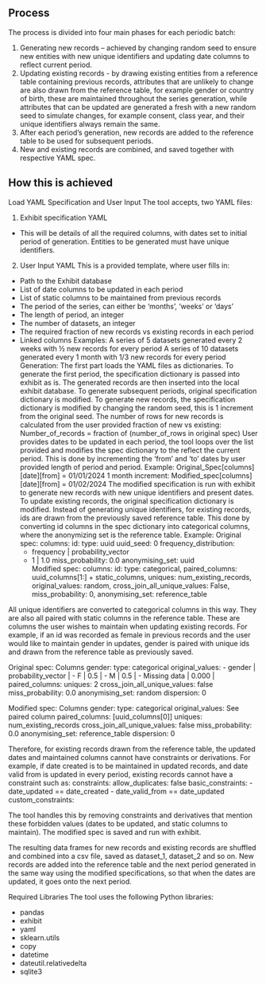 ## Process
The process is divided into four main phases for each periodic batch:
1. Generating new records – achieved by changing random seed to ensure new entities with new unique identifiers and updating date columns to reflect current period. 
2. Updating existing records - by drawing existing entities from a reference table containing previous records, attributes that are unlikely to change are also drawn from the reference table, for example gender or country of birth, these are maintained throughout the series generation, while attributes that can be updated are generated a fresh with a new random seed to simulate changes, for example consent, class year, and their unique identifiers always remain the same.
3. After each period’s generation, new records are added to the reference table to be used for subsequent periods.
4. New and existing records are combined, and saved together with respective YAML spec. 
## How this is achieved
Load YAML Specification and User Input
The tool accepts, two YAML files:
1.	Exhibit specification YAML
-	This will be details of all the required columns, with dates set to initial period of generation. Entities to be generated must have unique identifiers.
2.	User Input YAML
This is a provided template, where user fills in:
- Path to the Exhibit database
- List of date columns to be updated in each period
- List of static columns to be maintained from previous records
- The period of the series, can either be ‘months’, ‘weeks’ or ‘days’
- The length of period, an integer
- The number of datasets, an integer
- The required fraction of new records vs existing records in each period
- Linked columns
Examples:
A series of 5 datasets generated every 2 weeks with ½ new records for every period
A series of 10 datasets generated every 1 month with 1/3 new records for every period
Generation:
The first part loads the YAML files as dictionaries. 
To generate the first period, the specification dictionary is passed into exhibit as is. The generated records are then inserted into the local exhibit database. 
To generate subsequent periods, original specification dictionary is modified.
To generate new records, the specification dictionary is modified by changing the random seed, this is 1 increment from the original seed. The number of rows for new records is calculated from the user provided fraction of new vs existing:
Number_of_records = fraction of (number_of_rows in original spec)
User provides dates to be updated in each period, the tool loops over the list provided and modifies the spec dictionary to the reflect the current period. This is done by incrementing the ‘from’ and ‘to’ dates by user provided length of period and period. 
Example:
Original_Spec[columns][date][from] = 01/01/2024
1 month increment:
Modified_spec[columns][date][from] = 01/02/2024
The modified specification is run with exhibit to generate new records with new unique identifiers and present dates.
To update existing records, the original specification dictionary is modified.
Instead of generating unique identifiers, for existing records, ids are drawn from the previously saved reference table. This done by converting id columns in the spec dictionary into categorical columns, where the anonymizing set is the reference table.
Example:
Original spec:
columns:
  id:
    type: uuid
    uuid_seed: 0
    frequency_distribution:
    - frequency | probability_vector
    - 1        	 | 1.0
    miss_probability: 0.0
    anonymising_set: uuid	
Modified spec:
	columns:
	  id:
          type: categorical,
          paired_columns: uuid_columns[1:] + static_columns,
          uniques: num_existing_records,
          original_values: random,
          cross_join_all_unique_values: False,
          miss_probability: 0,
          anonymising_set: reference_table  	

All unique identifiers are converted to categorical columns in this way. They are also all paired with static columns in the reference table. These are columns the user wishes to maintain when updating existing records. For example, if an id was recorded as female in previous records and the user would like to maintain gender in updates, gender is paired with unique ids and drawn from the reference table as previously saved.

Original spec:
Columns
gender:
    type: categorical
    original_values:
    - gender	    | probability_vector |
    - F                        | 0.5                                 |
    - M                       | 0.5	                               |
    - Missing data | 0.000                           |
    paired_columns:
    uniques: 2
    cross_join_all_unique_values: false
    miss_probability: 0.0
    anonymising_set: random
    dispersion: 0

Modified spec:
Columns
gender:
    type: categorical
    original_values: See paired column
    paired_columns: [uuid_columns[0]]
    uniques: num_existing_records
    cross_join_all_unique_values: false
    miss_probability: 0.0
    anonymising_set: reference_table
    dispersion: 0

Therefore, for existing records drawn from the reference table, the updated dates and maintained columns cannot have constraints or derivations. For example, if date created is to be maintained in updated records, and date valid from is updated in every period, existing records cannot have a constraint such as:
constraints:
  allow_duplicates: false
  basic_constraints:
    - date_updated == date_created
    - date_valid_from == date_updated
  custom_constraints:

The tool handles this by removing constraints and derivatives that mention these forbidden values (dates to be updated, and static columns to maintain). The modified spec is saved and run with exhibit.

The resulting data frames for new records and existing records are shuffled and combined into a csv file, saved as dataset_1, dataset_2 and so on. New records are added into the reference table and the next period generated in the same way using the modified specifications, so that when the dates are updated, it goes onto the next period.

Required Libraries
The tool uses the following Python libraries:
- pandas
- exhibit
- yaml
- sklearn.utils
- copy
- datetime
- dateutil.relativedelta
- sqlite3
